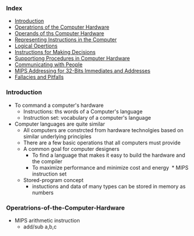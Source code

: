 ### Index

* [Introduction](#Introduction)
* [Operatrions of the Computer Hardware](#Operatrions-of-the-Computer-Hardware)
* [Operands of ths Computer Hardware](#)
* [Representing Instructions in the Computer](#)
* [Logical Opertions](#)
* [Instructions for Making Decisions](#)
* [Supportiong Procedures in Computer Hardware](#)
* [Communicating with People](#)
* [MIPS Addressing for 32-Bits Immediates and Addresses](#)
* [Fallacies and Pitfalls](#)

### Introduction
* To command a computer's hardware
  * Instructions: ths words of a Computer's language
  * Instruction set: vocabulary of a computer's language
* Computer languages are quite similar
  * All computers are constrcted from hardware technolgies based on similar underlying principles
  * There are a few basic operations that all computers must provide
  * A common goal for computer designers
    * To find a language that makes it easy to build the hardware and the compiler
    * To maximize performance and minimize cost and energy
  * MIPS instruction set
  * Stored-program concept
    * instuctions and data of many types can be stored in memory as numbers
    
### Operatrions-of-the-Computer-Hardware
* MIPS arithmetic instruction
  * add/sub a,b,c
  
